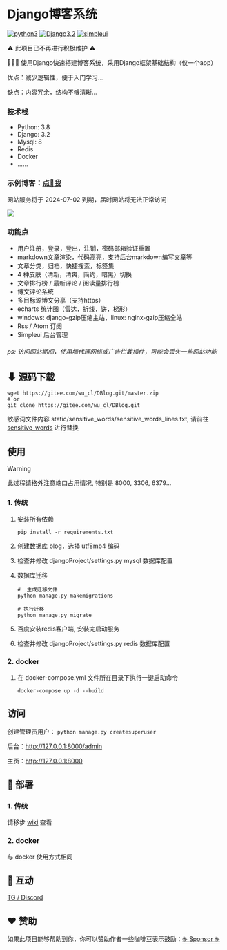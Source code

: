 # Django博客系统

[![python3](https://img.shields.io/badge/Python-3.8-red.svg)](https://www.python.org/downloads)
[![Django3.2](https://img.shields.io/badge/Django-3.2-green.svg)](https://docs.djangoproject.com/zh-hans/3.2)
[![simpleui](https://img.shields.io/badge/developing%20with-Simpleui-2077ff.svg)](https://github.com/newpanjing/simpleui)

⚠️ 此项目已不再进行积极维护 ⚠️

🙈🙈🙈 使用Django快速搭建博客系统，采用Django框架基础结构（仅一个app）

优点：减少逻辑性，便于入门学习...

缺点：内容冗余，结构不够清晰...

### 技术栈

* Python: 3.8
* Django: 3.2
* Mysql: 8
* Redis
* Docker
* ......

### 示例博客：[点🤩我](http://www.xwboy.top/)

网站服务将于 2024-07-02 到期，届时网站将无法正常访问

![](https://wu-clan.github.io/picx-images-hosting/DBlog_page.png)

### 功能点

* 用户注册，登录，登出，注销，密码邮箱验证重置
* markdown文章渲染，代码高亮，支持后台markdown编写文章等
* 文章分类，归档，快捷搜索，标签集
* 4 种皮肤（清新，清爽，简约，暗黑）切换
* 文章排行榜 / 最新评论 / 阅读量排行榜
* 博文评论系统
* 多目标源博文分享（支持https）
* echarts 统计图（雷达，折线，饼，梯形）
* windows: django-gzip压缩主站，linux: nginx-gzip压缩全站
* Rss / Atom 订阅
* Simpleui 后台管理

###### ps: 访问网站期间，使用墙代理网络或广告拦截插件，可能会丢失一些网站功能

## ⬇ 源码下载

```shell
wget https://gitee.com/wu_cl/DBlog.git/master.zip
# or
git clone https://gitee.com/wu_cl/DBlog.git
```

敏感词文件内容 static/sensitive_words/sensitive_words_lines.txt,
请前往 [sensitive_words](https://github.com/wjhgg/sensitive_words) 进行替换

## 使用

> [!WARNING]
> 此过程请格外注意端口占用情况, 特别是 8000, 3306, 6379...

### 1. 传统

1. 安装所有依赖
    ```shell
    pip install -r requirements.txt
    ```

2. 创建数据库 blog，选择 utf8mb4 编码
3. 检查并修改 djangoProject/settings.py mysql 数据库配置
4. 数据库迁移
   ```shell
   #  生成迁移文件
   python manage.py makemigrations
   
   # 执行迁移
   python manage.py migrate
   ```
5. 百度安装redis客户端, 安装完启动服务
6. 检查并修改 djangoProject/settings.py redis 数据库配置

### 2. docker

1. 在 docker-compose.yml 文件所在目录下执行一键启动命令

   ```shell
   docker-compose up -d --build
   ```

## 访问

创建管理员用户： `python manage.py createsuperuser`

后台：http://127.0.0.1:8000/admin

主页：http://127.0.0.1:8000

## 🙏 部署

### 1. 传统

请移步 [wiki](https://gitee.com/wu_cl/DBlog/wikis/pages) 查看

### 2. docker

与 docker 使用方式相同

## 📨 互动

[TG / Discord](https://wu-clan.github.io/homepage/)

## ❤️ 赞助

如果此项目能够帮助到你，你可以赞助作者一些咖啡豆表示鼓励：[:coffee: Sponsor :coffee:](https://wu-clan.github.io/sponsor/)
